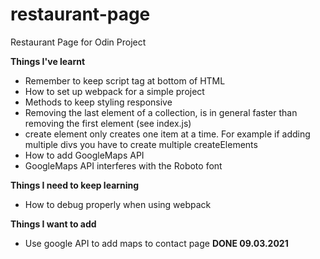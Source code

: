 # restaurant-page
Restaurant Page for Odin Project

<b>Things I've learnt</b>
- Remember to keep script tag at bottom of HTML
- How to set up webpack for a simple project
- Methods to keep styling responsive
- Removing the last element of a collection, is in general faster than removing the first element (see index.js)
- create element only creates one item at a time. For example if adding multiple divs you have to create multiple createElements
- How to add GoogleMaps API
- GoogleMaps API interferes with the Roboto font

<b>Things I need to keep learning</b>
- How to debug properly when using webpack

<b>Things I want to add</b>
- Use google API to add maps to contact page <b>DONE 09.03.2021</b>